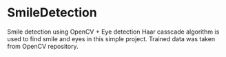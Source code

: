 # SmileDetection
Smile detection using OpenCV + Eye detection
Haar casscade algorithm is used to find smile and eyes in this simple project.
Trained data was taken from OpenCV repository.
